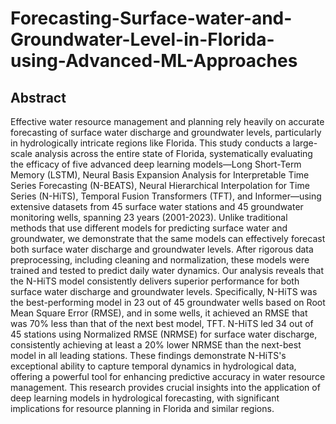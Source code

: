 # Forecasting-Surface-water-and-Groundwater-Level-in-Florida-using-Advanced-ML-Approaches

## Abstract

Effective water resource management and planning rely heavily on accurate forecasting of surface water discharge and groundwater levels, particularly in hydrologically intricate regions like Florida. This study conducts a large-scale analysis across the entire state of Florida, systematically evaluating the efficacy of five advanced deep learning models—Long Short-Term Memory (LSTM), Neural Basis Expansion Analysis for Interpretable Time Series Forecasting (N-BEATS), Neural Hierarchical Interpolation for Time Series (N-HiTS), Temporal Fusion Transformers (TFT), and Informer—using extensive datasets from 45 surface water stations and 45 groundwater monitoring wells, spanning 23 years (2001-2023). Unlike traditional methods that use different models for predicting surface water and groundwater, we demonstrate that the same models can effectively forecast both surface water discharge and groundwater levels. After rigorous data preprocessing, including cleaning and normalization, these models were trained and tested to predict daily water dynamics. Our analysis reveals that the N-HiTS model consistently delivers superior performance for both surface water discharge and groundwater levels. Specifically, N-HiTS was the best-performing model in 23 out of 45 groundwater wells based on Root Mean Square Error (RMSE), and in some wells, it achieved an RMSE that was 70% less than that of the next best model, TFT. N-HiTS led 34 out of 45 stations using Normalized RMSE (NRMSE) for surface water discharge, consistently achieving at least a 20% lower NRMSE than the next-best model in all leading stations. These findings demonstrate N-HiTS's exceptional ability to capture temporal dynamics in hydrological data, offering a powerful tool for enhancing predictive accuracy in water resource management. This research provides crucial insights into the application of deep learning models in hydrological forecasting, with significant implications for resource planning in Florida and similar regions.

